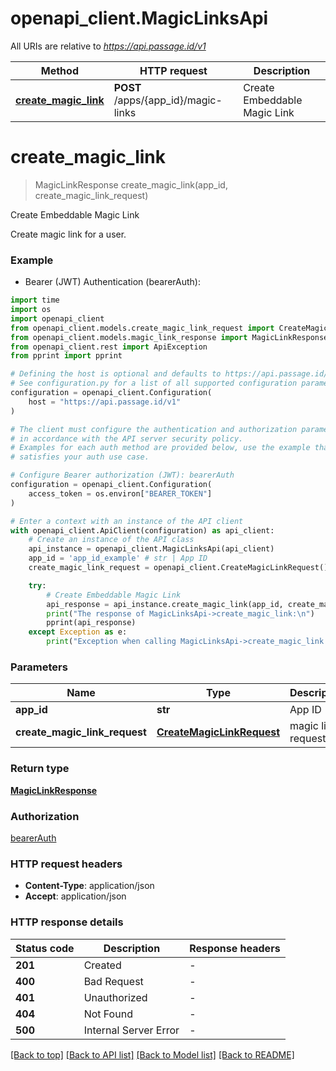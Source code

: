 # openapi_client.MagicLinksApi

All URIs are relative to *https://api.passage.id/v1*

Method | HTTP request | Description
------------- | ------------- | -------------
[**create_magic_link**](MagicLinksApi.md#create_magic_link) | **POST** /apps/{app_id}/magic-links | Create Embeddable Magic Link


# **create_magic_link**
> MagicLinkResponse create_magic_link(app_id, create_magic_link_request)

Create Embeddable Magic Link

Create magic link for a user.

### Example

* Bearer (JWT) Authentication (bearerAuth):
```python
import time
import os
import openapi_client
from openapi_client.models.create_magic_link_request import CreateMagicLinkRequest
from openapi_client.models.magic_link_response import MagicLinkResponse
from openapi_client.rest import ApiException
from pprint import pprint

# Defining the host is optional and defaults to https://api.passage.id/v1
# See configuration.py for a list of all supported configuration parameters.
configuration = openapi_client.Configuration(
    host = "https://api.passage.id/v1"
)

# The client must configure the authentication and authorization parameters
# in accordance with the API server security policy.
# Examples for each auth method are provided below, use the example that
# satisfies your auth use case.

# Configure Bearer authorization (JWT): bearerAuth
configuration = openapi_client.Configuration(
    access_token = os.environ["BEARER_TOKEN"]
)

# Enter a context with an instance of the API client
with openapi_client.ApiClient(configuration) as api_client:
    # Create an instance of the API class
    api_instance = openapi_client.MagicLinksApi(api_client)
    app_id = 'app_id_example' # str | App ID
    create_magic_link_request = openapi_client.CreateMagicLinkRequest() # CreateMagicLinkRequest | magic link request

    try:
        # Create Embeddable Magic Link
        api_response = api_instance.create_magic_link(app_id, create_magic_link_request)
        print("The response of MagicLinksApi->create_magic_link:\n")
        pprint(api_response)
    except Exception as e:
        print("Exception when calling MagicLinksApi->create_magic_link: %s\n" % e)
```



### Parameters

Name | Type | Description  | Notes
------------- | ------------- | ------------- | -------------
 **app_id** | **str**| App ID | 
 **create_magic_link_request** | [**CreateMagicLinkRequest**](CreateMagicLinkRequest.md)| magic link request | 

### Return type

[**MagicLinkResponse**](MagicLinkResponse.md)

### Authorization

[bearerAuth](../README.md#bearerAuth)

### HTTP request headers

 - **Content-Type**: application/json
 - **Accept**: application/json

### HTTP response details
| Status code | Description | Response headers |
|-------------|-------------|------------------|
**201** | Created |  -  |
**400** | Bad Request |  -  |
**401** | Unauthorized |  -  |
**404** | Not Found |  -  |
**500** | Internal Server Error |  -  |

[[Back to top]](#) [[Back to API list]](../README.md#documentation-for-api-endpoints) [[Back to Model list]](../README.md#documentation-for-models) [[Back to README]](../README.md)

